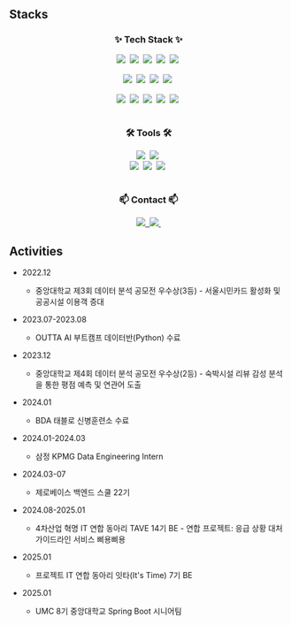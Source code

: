 ## Stacks

<h3 align="center">✨ Tech Stack ✨</h3>
<div align="center">
  <img src="https://img.shields.io/badge/Java-007396.svg?style=for-the-badge&logo=Java&logoColor=white" />&nbsp
  <img src="https://img.shields.io/badge/Spring-6DB33F.svg?style=for-the-badge&logo=Spring&logoColor=white" />&nbsp
  <img src="https://img.shields.io/badge/springboot-6DB33F.svg?style=for-the-badge&logo=springboot&logoColor=white" />&nbsp
  <img src="https://img.shields.io/badge/springsecurity-6DB33F.svg?style=for-the-badge&logo=springsecurity&logoColor=white" />&nbsp
  <img src="https://img.shields.io/badge/docker-2496ED.svg?style=for-the-badge&logo=docker&logoColor=white" />&nbsp
</div>

<br>

<div align="center">
  <img src="https://img.shields.io/badge/python-3670A0?style=for-the-badge&logo=python&logoColor=ffdd54" />&nbsp
  <img src="https://img.shields.io/badge/pandas-150458.svg?style=for-the-badge&logo=pandas&logoColor=white" />&nbsp
  <img src="https://img.shields.io/badge/numpy-4d77cf.svg?style=for-the-badge&logo=numpy&logoColor=white" />&nbsp
  <img src="https://img.shields.io/badge/pytorch-EE4C2C.svg?style=for-the-badge&logo=pytorch&logoColor=white" />&nbsp
</div>

<br>

<div align="center">
  <img src="https://img.shields.io/badge/c++-00599C?style=for-the-badge&logo=cplusplus&logoColor=white" />&nbsp
  <img src="https://img.shields.io/badge/mysql-4479A1?style=for-the-badge&logo=mysql&logoColor=black" />&nbsp
  <img src="https://img.shields.io/badge/redis-FF4438?style=for-the-badge&logo=Redis&logoColor=black" />&nbsp
  <img src="https://img.shields.io/badge/r-276DC3?style=for-the-badge&logo=r&logoColor=black" />&nbsp
  <img src="https://img.shields.io/badge/qgis-589632?style=for-the-badge&logo=qgis&logoColor=black" />&nbsp
</div>

<br>

<h3 align="center">🛠 Tools 🛠</h3>
<div align="center">
  <img src="https://img.shields.io/badge/github-181717.svg?style=for-the-badge&logo=github&logoColor=white" />&nbsp
  <img src="https://img.shields.io/badge/Notion-F3F3F3.svg?style=for-the-badge&logo=notion&logoColor=black" />&nbsp
</div>

<div align="center">
  <img src="https://img.shields.io/badge/miricanvas-03C75A.svg?style=for-the-badge&logo=canvas&logoColor=white" />&nbsp
  <img src="https://img.shields.io/badge/VSCode-2C2C32.svg?style=for-the-badge&logo=visual-studio-code&logoColor=22ABF3" />&nbsp
  <img src="https://img.shields.io/badge/jupyter-2C2C32.svg?style=for-the-badge&logo=jupyter&logoColor=F37726" />&nbsp
<!--   <img src="https://img.shields.io/badge/Colab-2C2C32.svg?style=for-the-badge&logo=googlecolab&logoColor=F9AB00" />&nbsp -->
</div>

<br>

<h3 align="center">📫 Contact 📫</h3>
<div align="center">
  <a href="https://kite-u.tistory.com/">
    <img src="https://img.shields.io/badge/tistory-000000?style=for-the-badge&logo=tistory&logoColor=white" />&nbsp
  </a>
  <a href="https://velog.io/@youyeon11/posts">
    <img src="https://img.shields.io/badge/Velog-1EBC8F?style=for-the-badge&logo=velog&logoColor=white" />&nbsp
  </a>
</div>

## Activities
- 2022.12
    - 중앙대학교 제3회 데이터 분석 공모전 우수상(3등) - 서울시민카드 활성화 및 공공시설 이용객 증대

- 2023.07-2023.08
    - OUTTA AI 부트캠프 데이터반(Python) 수료
      
- 2023.12
    - 중앙대학교 제4회 데이터 분석 공모전 우수상(2등) - 숙박시설 리뷰 감성 분석을 통한 평점 예측 및 연관어 도출

- 2024.01
    - BDA 태블로 신병훈련소 수료

- 2024.01-2024.03
    - 삼정 KPMG Data Engineering Intern
      
- 2024.03-07
    - 제로베이스 백엔드 스쿨 22기

- 2024.08-2025.01
    - 4차산업 혁명 IT 연합 동아리 TAVE 14기 BE - 연합 프로젝트: 응급 상황 대처 가이드라인 서비스 삐용삐용

- 2025.01
    - 프로젝트 IT 연합 동아리 잇타(It's Time) 7기 BE
 
- 2025.01
    - UMC 8기 중앙대학교 Spring Boot 시니어팀
